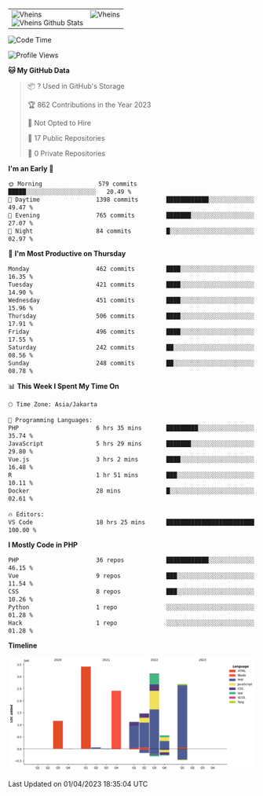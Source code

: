<table>
  <tr>
    <td valign="top">
      <img src="https://github-readme-streak-stats.herokuapp.com/?user=Vheins&" alt="Vheins" /><br/>
      <img src="https://github-readme-stats.vercel.app/api?username=vheins&count_private=true&show_icons=true" alt="Vheins Github Stats">
    </td>
    <td valign="top">
      <img src="https://github-readme-stats.vercel.app/api/top-langs/?username=Vheins&count_private=true" alt="Vheins" /><br/>
    </td>
  </tr>
</table>

<!--START_SECTION:waka-->
![Code Time](http://img.shields.io/badge/Code%20Time-108%20hrs%2034%20mins-blue)

![Profile Views](http://img.shields.io/badge/Profile%20Views-13-blue)

**🐱 My GitHub Data** 

> 📦 ? Used in GitHub's Storage 
 > 
> 🏆 862 Contributions in the Year 2023
 > 
> 🚫 Not Opted to Hire
 > 
> 📜 17 Public Repositories 
 > 
> 🔑 0 Private Repositories 
 > 
**I'm an Early 🐤** 

```text
🌞 Morning                579 commits         █████░░░░░░░░░░░░░░░░░░░░   20.49 % 
🌆 Daytime                1398 commits        ████████████░░░░░░░░░░░░░   49.47 % 
🌃 Evening                765 commits         ███████░░░░░░░░░░░░░░░░░░   27.07 % 
🌙 Night                  84 commits          █░░░░░░░░░░░░░░░░░░░░░░░░   02.97 % 
```
📅 **I'm Most Productive on Thursday** 

```text
Monday                   462 commits         ████░░░░░░░░░░░░░░░░░░░░░   16.35 % 
Tuesday                  421 commits         ████░░░░░░░░░░░░░░░░░░░░░   14.90 % 
Wednesday                451 commits         ████░░░░░░░░░░░░░░░░░░░░░   15.96 % 
Thursday                 506 commits         ████░░░░░░░░░░░░░░░░░░░░░   17.91 % 
Friday                   496 commits         ████░░░░░░░░░░░░░░░░░░░░░   17.55 % 
Saturday                 242 commits         ██░░░░░░░░░░░░░░░░░░░░░░░   08.56 % 
Sunday                   248 commits         ██░░░░░░░░░░░░░░░░░░░░░░░   08.78 % 
```


📊 **This Week I Spent My Time On** 

```text
🕑︎ Time Zone: Asia/Jakarta

💬 Programming Languages: 
PHP                      6 hrs 35 mins       █████████░░░░░░░░░░░░░░░░   35.74 % 
JavaScript               5 hrs 29 mins       ███████░░░░░░░░░░░░░░░░░░   29.80 % 
Vue.js                   3 hrs 2 mins        ████░░░░░░░░░░░░░░░░░░░░░   16.48 % 
R                        1 hr 51 mins        ███░░░░░░░░░░░░░░░░░░░░░░   10.11 % 
Docker                   28 mins             █░░░░░░░░░░░░░░░░░░░░░░░░   02.61 % 

🔥 Editors: 
VS Code                  18 hrs 25 mins      █████████████████████████   100.00 % 
```

**I Mostly Code in PHP** 

```text
PHP                      36 repos            ████████████░░░░░░░░░░░░░   46.15 % 
Vue                      9 repos             ███░░░░░░░░░░░░░░░░░░░░░░   11.54 % 
CSS                      8 repos             ███░░░░░░░░░░░░░░░░░░░░░░   10.26 % 
Python                   1 repo              ░░░░░░░░░░░░░░░░░░░░░░░░░   01.28 % 
Hack                     1 repo              ░░░░░░░░░░░░░░░░░░░░░░░░░   01.28 % 
```



**Timeline**

![Lines of Code chart](https://raw.githubusercontent.com/vheins/vheins/main/assets/bar_graph.png)


 Last Updated on 01/04/2023 18:35:04 UTC
<!--END_SECTION:waka-->
